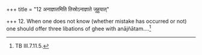 +++
title = "12 अनाज्ञातमिति तिस्रोऽनाज्ञाते जुहुयात्"

+++
12. When one does not know (whether mistake has occurred or not) one should offer three libations of ghee with anājñātam....[^1]  


[^1]: TB III.7.11.5.  
